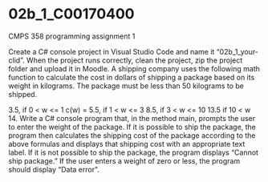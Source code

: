 # 02b_1_C00170400
CMPS 358 programming assignment 1

Create a C# console project in Visual Studio Code and name it “02b_1_your-clid”. When the project
runs correctly, clean the project, zip the project folder and upload it in Moodle.
A shipping company uses the following math function to calculate the cost in dollars of shipping a
package based on its weight in kilograms. The package must be less than 50 kilograms to be
shipped.

3.5, if 0 < w <= 1
c(w) = 5.5, if 1 < w <= 3
8.5, if 3 < w <= 10
13.5 if 10 < w
14.
Write a C# console program that, in the method main, prompts the user to enter the weight of the
package. If it is possible to ship the package, the program then calculates the shipping cost of the
package according to the above formulas and displays that shipping cost with an appropriate text
label. If it is not possible to ship the package, the program displays “Cannot ship package.” If the
user enters a weight of zero or less, the program should display “Data error".
